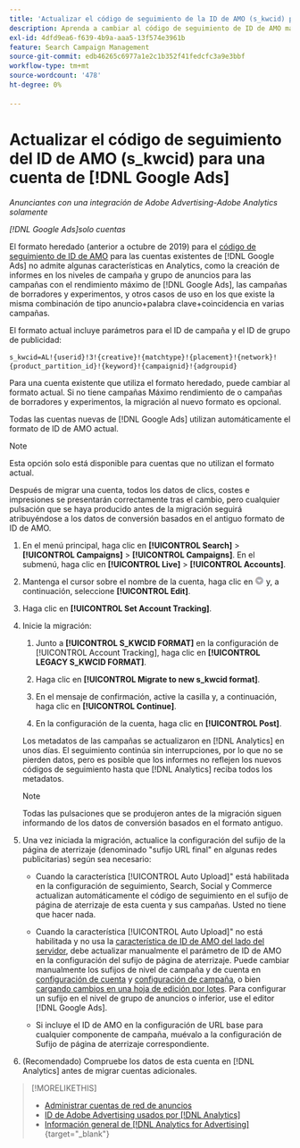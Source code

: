 ```yaml
---
title: 'Actualizar el código de seguimiento de la ID de AMO (s_kwcid) para una cuenta  [!DNL Google Ads] '
description: Aprenda a cambiar al código de seguimiento de ID de AMO más reciente para una cuenta de  [!DNL Google Ads] .
exl-id: 4dfd9ea6-f639-4b9a-aaa5-13f574e3961b
feature: Search Campaign Management
source-git-commit: edb46265c6977a1e2c1b352f41fedcfc3a9e3bbf
workflow-type: tm+mt
source-wordcount: '478'
ht-degree: 0%

---
```


# Actualizar el código de seguimiento del ID de AMO (s_kwcid) para una cuenta de [!DNL Google Ads]

*Anunciantes con una integración de Adobe Advertising-Adobe Analytics solamente*

*[!DNL Google Ads]solo cuentas*

El formato heredado (anterior a octubre de 2019) para el [código de seguimiento de ID de AMO](/help/integrations/analytics/ids.md#amo-id-formats) para las cuentas existentes de [!DNL Google Ads] no admite algunas características en Analytics, como la creación de informes en los niveles de campaña y grupo de anuncios para las campañas con el rendimiento máximo de [!DNL Google Ads], las campañas de borradores y experimentos, y otros casos de uso en los que existe la misma combinación de tipo anuncio+palabra clave+coincidencia en varias campañas.

El formato actual incluye parámetros para el ID de campaña y el ID de grupo de publicidad:

```
s_kwcid=AL!{userid}!3!{creative}!{matchtype}!{placement}!{network}!{product_partition_id}!{keyword}!{campaignid}!{adgroupid}
```

Para una cuenta existente que utiliza el formato heredado, puede cambiar al formato actual. Si no tiene campañas Máximo rendimiento de o campañas de borradores y experimentos, la migración al nuevo formato es opcional.

Todas las cuentas nuevas de [!DNL Google Ads] utilizan automáticamente el formato de ID de AMO actual.

>[!NOTE]
>
>Esta opción solo está disponible para cuentas que no utilizan el formato actual.
>
>Después de migrar una cuenta, todos los datos de clics, costes e impresiones se presentarán correctamente tras el cambio, pero cualquier pulsación que se haya producido antes de la migración seguirá atribuyéndose a los datos de conversión basados en el antiguo formato de ID de AMO.

1. En el menú principal, haga clic en **[!UICONTROL Search]** \> **[!UICONTROL Campaigns]** \> **[!UICONTROL Campaigns]**. En el submenú, haga clic en **[!UICONTROL Live]** \> **[!UICONTROL Accounts]**.

1. Mantenga el cursor sobre el nombre de la cuenta, haga clic en ![icono desplegable de flecha](/help/search-social-commerce/assets/arrow-dropdown-menu.png) y, a continuación, seleccione **[!UICONTROL Edit]**.

1. Haga clic en **[!UICONTROL Set Account Tracking]**.

1. Inicie la migración:

   1. Junto a **[!UICONTROL S_KWCID FORMAT]** en la configuración de [!UICONTROL Account Tracking], haga clic en **[!UICONTROL LEGACY S_KWCID FORMAT]**.

   1. Haga clic en **[!UICONTROL Migrate to new s_kwcid format]**.

   1. En el mensaje de confirmación, active la casilla y, a continuación, haga clic en **[!UICONTROL Continue]**.

   1. En la configuración de la cuenta, haga clic en **[!UICONTROL Post]**.

   Los metadatos de las campañas se actualizaron en [!DNL Analytics] en unos días. El seguimiento continúa sin interrupciones, por lo que no se pierden datos, pero es posible que los informes no reflejen los nuevos códigos de seguimiento hasta que [!DNL Analytics] reciba todos los metadatos.

   >[!NOTE]
   >
   >Todas las pulsaciones que se produjeron antes de la migración siguen informando de los datos de conversión basados en el formato antiguo.

1. Una vez iniciada la migración, actualice la configuración del sufijo de la página de aterrizaje (denominado &quot;sufijo URL final&quot; en algunas redes publicitarias) según sea necesario:

   * Cuando la característica [!UICONTROL Auto Upload]&quot; está habilitada en la configuración de seguimiento, Search, Social y Commerce actualizan automáticamente el código de seguimiento en el sufijo de página de aterrizaje de esta cuenta y sus campañas. Usted no tiene que hacer nada.

   * Cuando la característica [!UICONTROL Auto Upload]&quot; no está habilitada y no usa la [característica de ID de AMO del lado del servidor](/help/integrations/analytics/ids.md#amo-id-formats), debe actualizar manualmente el parámetro de ID de AMO en la configuración del sufijo de página de aterrizaje. Puede cambiar manualmente los sufijos de nivel de campaña y de cuenta en [configuración de cuenta](/help/search-social-commerce/campaign-management/accounts/ad-network-account-manage.md) y [configuración de campaña](/help/search-social-commerce/campaign-management/campaigns/campaign-settings-google.md), o bien [cargando cambios en una hoja de edición por lotes](/help/search-social-commerce/campaign-management/bulksheets/bulksheet-upload.md). Para configurar un sufijo en el nivel de grupo de anuncios o inferior, use el editor [!DNL Google Ads].

   * Si incluye el ID de AMO en la configuración de URL base para cualquier componente de campaña, muévalo a la configuración de Sufijo de página de aterrizaje correspondiente.

1. (Recomendado) Compruebe los datos de esta cuenta en [!DNL Analytics] antes de migrar cuentas adicionales.

>[!MORELIKETHIS]
>
>* [Administrar cuentas de red de anuncios](ad-network-account-manage.md)
>* [ID de Adobe Advertising usados por [!DNL Analytics]](/help/integrations/analytics/ids.md)
>* [Información general de [!DNL Analytics for Advertising]](https://experienceleague.adobe.com/docs/advertising/integrations/home.html){target="_blank"}
